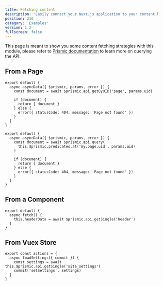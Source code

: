 ```yaml
---
title: Fetching content
description: 'Easily connect your Nuxt.js application to your content hosted on Prismic'
position: 210
category: 'Examples'
version: 1.2
fullscreen: false
---
```


This page is meant to show you some content fetching strategies with this module, please refer to [Prismic documentation](https://prismic.io/docs/vuejs/query-the-api/how-to-query-the-api) to learn more on querying the API.

## From a Page

<code-group>
  <code-block label="Quick Query Helper" active>

```javascript[pages/_uid.vue]
export default {
  async asyncData({ $prismic, params, error }) {
    const document = await $prismic.api.getByUID('page', params.uid)

    if (document) {
      return { document }
    } else {
      error({ statusCode: 404, message: 'Page not found' })
    }
  }
}
```

  </code-block>
  <code-block label="Predicates">

```javascript[pages/_uid.vue]
export default {
  async asyncData({ $prismic, params, error }) {
    const document = await $prismic.api.query(
      this.$prismic.predicates.at('my.page.uid', params.uid)
    )

    if (document) {
      return { document }
    } else {
      error({ statusCode: 404, message: 'Page not found' })
    }
  }
}
```

  </code-block>
</code-group>

## From a Component

```javascript[components/AppHeader.vue]
export default {
  async fetch() {
    this.headerData = await $prismic.api.getSingle('header')
  }
}
```

## From Vuex Store

```javascript[store/index.js]
export const actions = {
  async loadSettings({ commit }) {
    const settings = await this.$prismic.api.getSingle('site_settings')
    commit('setSettings', settings)
  }
}
```
